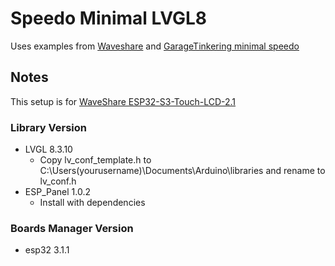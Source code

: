 # Speedo Minimal LVGL8

Uses examples from [Waveshare](https://files.waveshare.com/wiki/ESP32-S3-Touch-LCD-2.1/ESP32-S3-Touch-LCD-2.1-Demo.zip) and [GarageTinkering minimal speedo](https://github.com/garagetinkering/minimal-speedo)

## Notes

This setup is for [WaveShare ESP32-S3-Touch-LCD-2.1](https://www.waveshare.com/wiki/ESP32-S3-Touch-LCD-2.1)

### Library Version

* LVGL 8.3.10
  * Copy lv_conf_template.h to C:\Users\(yourusername)\Documents\Arduino\libraries and rename to lv_conf.h
* ESP_Panel 1.0.2
  * Install with dependencies

### Boards Manager Version

* esp32 3.1.1
